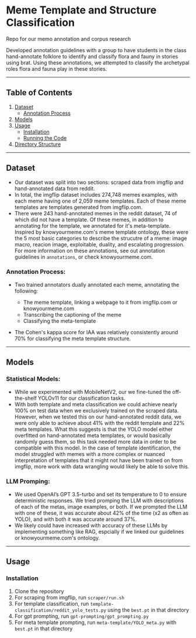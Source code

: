 # Meme Template and Structure Classification
Repo for our memo annotation and corpus research

Developed annotation guidelines with a group to have students in the class hand-annotate folklore to identify and classify flora and fauny in stories using brat. Using these annotations, we attempted to classify the archetypal roles flora and fauna play in these stories.

---

## **Table of Contents**
1. [Dataset](#dataset)  
   - [Annotation Process](#annotation-process)  
2. [Models](#models)  
3. [Usage](#usage)  
   - [Installation](#installation)  
   - [Running the Code](#running-the-code)  
4. [Directory Structure](#directory-structure)  

---

## **Dataset**

- Our dataset was split into two sections: scraped data from imgflip and hand-annotated data from reddit.
- In total, the imgflip dataset includes 274,748 memes examples, with each meme having one of 2,059 meme templates. Each of these meme templates are templates generated from imgflip.com.
- There were 243 hand-annotated memes in the reddit dataset, 74 of which did not have a template. Of these memes, in addition to annotating for the template, we annotated for it's meta-template. Inspired by knowyourmeme.com's meme template ontology, these were the 5 most basic categories to describe the strucutre of a meme: image macro, reacion image, exploitable, duality, and escalating progression. For more information on these annotations, see out annotation guidelines in `annotations`, or check knowyourmeme.com.

### **Annotation Process**:
- Two trained annotators dually annotated each meme, annotating the following:
  - The meme template, linking a webpage to it from imgflip.com or knowyourmeme.com
  - Transcribing the captioning of the meme
  - Classifying the meta-template

- The Cohen's kappa score for IAA was relatively consistently around 70% for classifying the meta template structure.

---

## **Models**

### **Statistical Models**:
- While we experimented with MobileNetV2, our we fine-tuned the off-the-shelf YOLOv11 for our classification tasks.
- With both template and meta classification we could achieve nearly 100% on test data when we exclusively trained on the scraped data. However, when we tested this on our hand-annotated reddit data, we were only able to achieve about 41% with the reddit template and 22% meta templates. What this suggests is that the YOLO model either overfitted on hand-annotated meta templates, or would basically randomly guess them, so this task needed more data in order to be compatible with this model. In the case of template identification, the model struggled with memes with a more complex or nuanced interpretation of templates that it might not have been trained on from imgflip, more work with data wrangling would likely be able to solve this.

### **LLM Promping**:
- We used OpenAI’s GPT 3.5-turbo and set its temperature to 0 to ensure deterministic responses. We tried promping the LLM with descriptions of each of the metas, image examples, or both. If we prompted the LLM with one of these, it was accurate about 42% of the time (x2 as often as YOLO), and with both it was accurate around 37%. 
- We likely could have increased with accuracy of these LLMs by implementing something like RAG, espcially if we linked our guidelines or knowyourmeme.com's ontology.

---

## **Usage**

### **Installation**
1. Clone the repository
2. For scraping from imgflip, run `scraper/run.sh`
3. For template classification, run `template-classification/reddit_yolo_tests.py` using the `best.pt` in that directory
4. For gpt prompting, run `gpt-prompting/gpt_prompting.py`
5. For meta template prompting, run `meta-template/YOLO_meta.py` with `best.pt` in that directory
